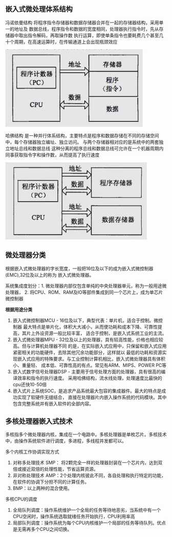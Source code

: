 ## 嵌入式微处理体系结构
冯诺依曼结构 将程序指令存储器和数据存储器合并在一起的存储器结构，采用单一的地址及
数据总线，程序指令和数据的宽度相同，处理器执行指令时，先从存储器中取出指令解码，再取操作数
执行运算，即使单条指令也要耗费几个甚至几十个周期，在高速运算时，在传输通道上会出现瓶颈效应

![img.png](1-4/4.1冯诺依曼结构.png)

哈佛结构 是一种并行体系结构，主要特点是程序和数据存储在不同的存储空间中，每个存储器独立编址、独立访问。
与两个存储器相对应的是系统中的两套独立地址总线和数据总线
这种分离的程序总线和数据总线可允许在一个机器周期内同事获取指令字和操作数，从而提高了执行速度

![img.png](1-4/4.1哈佛结构.png)

## 微处理器分类
根据嵌入式微处理器的字长宽度，一般把16位及以下的成为嵌入式微控制器(EMC),32位及以上的称为
嵌入式微处理器。

系统集成度划分：1. 微处理器内部仅包含单纯的中央处理器单元，称为一般用途微处理器，
2. 将CPU、ROM、RAM及IO等部件集成到同一个芯片上，成为单芯片微控制器

**根据用途分类**
1. 嵌入式微控制器MCU - 16位及以下，典型代表：单片机，适合于控制。微控制器
最大特点是单片化，体积大大减小，从而使功耗和成本下降、可靠性提高，其片上外设资源一般比较丰富，
适合于控制，是嵌入式系统工业的主流。
2. 嵌入式微处理器MPU - 32位及以上的处理器，具有较高性能，价格也相应较高。但与计算机处理器不同
的是，在实际嵌入式应用中，只保留和嵌入式应用紧密相关的功能硬件，去除其他冗余功能部分，这样就以
最低的功耗和资源实现嵌入式应用的特殊要求。与工业控制计算机相比，嵌入式微处理器具有体积小、重量轻、
成本低、可靠性高的有点。常见有ARM、MIPS、POWER PC等
3. 嵌入式数字信号处理器DSP - 主要用于信号处理方面的处理器，具有很高的编译效率和指令的执行速度。
采用哈佛结构，流水线处理，处理速度比最快的cpu还快10-50倍
4. 嵌入式片上系统SOC，是追求产品系统最大包容的集成器件。最大的特点是成功实现了软硬件无缝结合，
直接在处理器片内嵌入操作系统的代码模块。其中包含完整系统并有嵌入软件的全部内容。



## 多核处理器嵌入式技术
多核指多个微处理器内核，集成在一个电路中。多核处理器是单枚芯片。多核技术中，由操作系统软件进行调度，多进程，多线程并发都可以。

多个内核工作协调实现方式
1. 对称多处理技术 SMP： 将2颗完全一样的处理器封装在一个芯片内，达到双倍或接近双倍的处理性能，节省运算资源。
2. 非对称处理技术 AMP：2个处理内核彼此不同，各自处理和执行特定的功能，在软件的协调下分担不同的计算任务。
3. BMP：以上两种的混合使用。

多核CPU的调度
1. 全局队列调度：操作系统维护一个全局的任务等待地恶劣，当系统中有一个CPU空闲时，操作系统选取就绪任务开始执行，CPU利用率高
2. 局部队列调度：操作系统为每个CPU内核维护一个局部的任务等待队列。优点是无需再多个CPU之间切换。